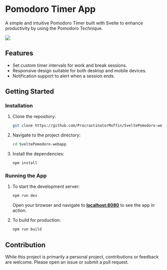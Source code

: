 # **Pomodoro Timer App**

A simple and intuitive Pomodoro Timer built with Svelte to enhance productivity by using the Pomodoro Technique.

![](https://i.imgur.com/IpApV9p.png)

## **Features**

- Set custom timer intervals for work and break sessions.
- Responsive design suitable for both desktop and mobile devices.
- Notification support to alert when a session ends.

## **Getting Started**

### **Installation**

1. Clone the repository:
    
    ```bash
    git clone https://github.com/ProcrastinatorMuffin/SveltePomodoro-webapp
    ```
    
2. Navigate to the project directory:
    
    ```bash
    cd SveltePomodoro-webapp
    ```
    
3. Install the dependencies:
    
    ```bash
    npm install
    ```
    

### **Running the App**

1. To start the development server:
    
    ```bash
    npm run dev
    ```
    
    Open your browser and navigate to **[localhost:8080](http://localhost:8080/)** to see the app in action.
    
2. To build for production:
    
    ```bash
    npm run build
    ```
    

## **Contribution**

While this project is primarily a personal project, contributions or feedback are welcome. Please open an issue or submit a pull request.
